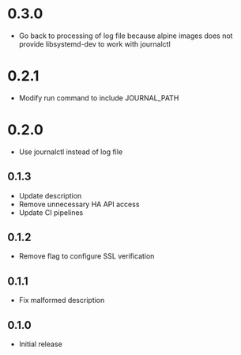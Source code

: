 <!-- https://developers.home-assistant.io/docs/add-ons/presentation#keeping-a-changelog -->

# 0.3.0

- Go back to processing of log file because alpine images does not provide libsystemd-dev to work with journalctl

# 0.2.1 

- Modify run command to include JOURNAL_PATH

# 0.2.0 

- Use journalctl instead of log file

## 0.1.3 

- Update description
- Remove unnecessary HA API access
- Update CI pipelines

## 0.1.2

- Remove flag to configure SSL verification

## 0.1.1

- Fix malformed description

## 0.1.0

- Initial release
